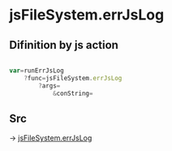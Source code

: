 # jsFileSystem.errJsLog

## Difinition by js action

```js.js

var=runErrJsLog
	?func=jsFileSystem.errJsLog
		?args=
			&conString=
```

## Src

-> [jsFileSystem.errJsLog](https://github.com/puutaro/CommandClick/blob/master/app/src/main/java/com/puutaro/commandclick/fragment_lib/terminal_fragment/js_interface/file/JsFileSystem.kt#L136)



